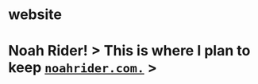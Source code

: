 # website
# Noah Rider!   > This is where I plan to keep [`noahrider.com.`](https://noahrider.com/) >
